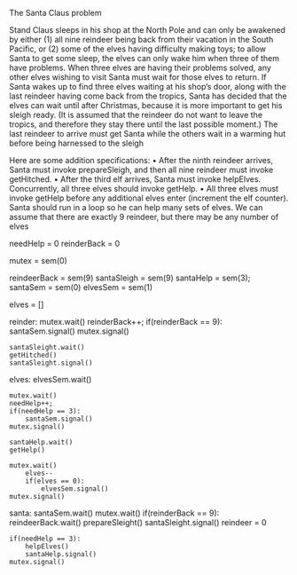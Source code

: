 The Santa Claus problem

Stand Claus sleeps in his shop at the North Pole and can only be awakened by either (1) all nine reindeer being back from their vacation in the South Pacific, or (2) some of the elves having difficulty making toys; to allow Santa to get some sleep, the elves can only wake him when three of them have problems. When three elves are having their problems solved, any other elves wishing to visit Santa must wait for those elves to return. If Santa wakes up to find three elves waiting at his shop’s door, along with the last reindeer having come back from the tropics, Santa has decided that the elves can wait until after Christmas, because it is more important to get his sleigh ready. (It is assumed that the reindeer do not want to leave the tropics, and therefore they stay there until the last possible moment.) The last reindeer to arrive must get Santa while the others wait in a warming hut before being harnessed to the sleigh

Here are some addition specifications:
• After the ninth reindeer arrives, Santa must invoke prepareSleigh, and then all nine reindeer must invoke getHitched.
• After the third elf arrives, Santa must invoke helpElves. Concurrently, all three elves should invoke getHelp.
• All three elves must invoke getHelp before any additional elves enter (increment the elf counter).
Santa should run in a loop so he can help many sets of elves. We can assume that there are exactly 9 reindeer, but there may be any number of elves

needHelp = 0
reinderBack = 0

mutex = sem(0)

reindeerBack = sem(9)
santaSleigh = sem(9)
santaHelp = sem(3);
santaSem = sem(0)
elvesSem = sem(1)

elves = []

reinder:
    mutex.wait()
    reinderBack++;
    if(reinderBack == 9):
        santaSem.signal()
    mutex.signal()
    
    santaSleight.wait()
    getHitched()
    santaSleight.signal()
    

elves:
    elvesSem.wait()

    mutex.wait()
    needHelp++;
    if(needHelp == 3):
        santaSem.signal()
    mutex.signal()
    
    santaHelp.wait()
    getHelp()

    mutex.wait()
        elves--
        if(elves == 0):
            elvesSem.signal()
    mutex.signal()

santa:
    santaSem.wait()
    mutex.wait()
        if(reinderBack == 9):
        reindeerBack.wait()
        prepareSleight()
        santaSleight.signal()
        reindeer = 0

    if(needHelp == 3):
        helpElves()
        santaHelp.signal()
    mutex.signal()
